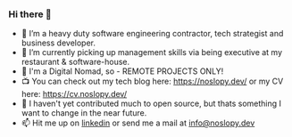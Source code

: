 ### Hi there 👋

- 🦾 I’m a heavy duty software engineering contractor, tech strategist and business developer.
- 🌱 I’m currently picking up management skills via being executive at my restaurant & software-house.
- 🎒 I'm a Digital Nomad, so - REMOTE PROJECTS ONLY!
- 📺 You can check out my tech blog here: https://noslopy.dev/ or my CV here: https://cv.noslopy.dev/
- 📖 I haven't yet contributed much to open source, but thats something I want to change in the near future.
- 📫 Hit me up on [linkedin](https://www.linkedin.com/in/noslopy/) or send me a mail at info@noslopy.dev
